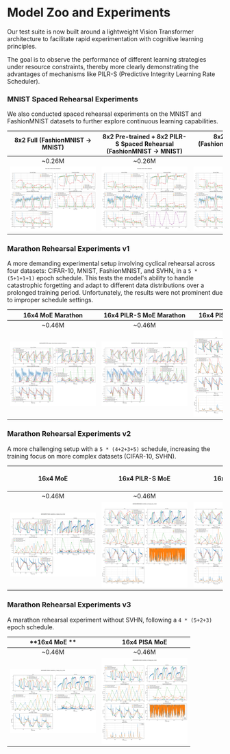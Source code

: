 # Model Zoo and Experiments

Our test suite is now built around a lightweight Vision Transformer architecture to facilitate rapid experimentation with cognitive learning principles.

The goal is to observe the performance of different learning strategies under resource constraints, thereby more clearly demonstrating the advantages of mechanisms like PILR-S (Predictive Integrity Learning Rate Scheduler).

### MNIST Spaced Rehearsal Experiments

We also conducted spaced rehearsal experiments on the MNIST and FashionMNIST datasets to further explore continuous learning capabilities.

| **8x2 Full (FashionMNIST -> MNIST)** | **8x2 Pre-trained + 8x2 PILR-S Spaced Rehearsal (FashionMNIST -> MNIST)** | **8x2 PILR-S Full (FashionMNIST -> MNIST) (1.2σ)** |
| :--:| :--:| :--:|
| ~0.26M | ~0.26M | ~0.26M |
| <img src="output/ViT/img/tiny-gbp/20250627-tiny-moe-mnist-mnist-rehearsal.png" style="max-width:200px;"> | <img src="output/ViT/img/tiny-gbp/20250627-tiny-gbp-mnist-mnist-rehearsal.png" style="max-width:200px;"> | <img src="output/ViT/img/tiny-gbp/20250627-tiny-gbp-2-mnist-mnist-rehearsal.png" style="max-width:200px;"> |

### Marathon Rehearsal Experiments v1

A more demanding experimental setup involving cyclical rehearsal across four datasets: CIFAR-10, MNIST, FashionMNIST, and SVHN, in a `5 * (5+1+1+1)` epoch schedule. This tests the model's ability to handle catastrophic forgetting and adapt to different data distributions over a prolonged training period. Unfortunately, the results were not prominent due to improper schedule settings.

| **16x4 MoE Marathon** | **16x4 PILR-S MoE Marathon** | **16x4 PISA MoE Marathon** |
| :--:| :--:| :--:|
| ~0.46M | ~0.46M | ~0.46M |
| <img src="output/ViT/img/marathon-v1/20250628T053559_large-moe-mnist-marathon-rehearsal-Metrics.png" style="max-width:200px;"> | <img src="output/ViT/img/marathon-v1/20250628T044505_large-pilr-mnist-marathon-rehearsal-Metrics.png" style="max-width:200px;"> | <img src="output/ViT/img/marathon-v1/20250628T070228-marathon_v1-large_pisa_mnist-Metrics.png" style="max-width:200px;"> |

### Marathon Rehearsal Experiments v2

A more challenging setup with a `5 * (4+2+3+5)` schedule, increasing the training focus on more complex datasets (CIFAR-10, SVHN).

| **16x4 MoE** | **16x4 PILR-S MoE** | **16x4 PISA MoE** | **16x4 PISA-2 MoE** |
| :--:| :--:| :--:| :--:|
| ~0.46M | ~0.46M | ~0.46M | ~0.46M |
| <img src="output/ViT/marathon-v2/img/20250628T075240-marathon_v2-large_moe_mnist-Metrics.png" style="max-width:200px;"> | <img src="output/ViT/marathon-v2/img/20250628T095638-marathon_v2-large_pisa_mnist-Metrics.png" style="max-width:200px;"> | <img src="output/ViT/marathon-v2/img/20250628T090017-marathon_v2-large_pisa_2_mnist-Metrics.png" style="max-width:200px;"> | *TBD* |

### Marathon Rehearsal Experiments v3

A marathon rehearsal experiment without SVHN, following a `4 * (5+2+3)` epoch schedule.

| **16x4 MoE ** | **16x4 PISA MoE** |
| :--:| :--:|
| ~0.46M | ~0.46M |
| <img src="output/ViT/marathon-v3/img/20250628T105444-marathon_v3-large_moe_mnist-Metrics.png" style="max-width:200px;"> | <img src="output/ViT/marathon-v3/img/20250628T112443-marathon_v3-large_pisa_mnist-Metrics.png" style="max-width:200px;"> |

